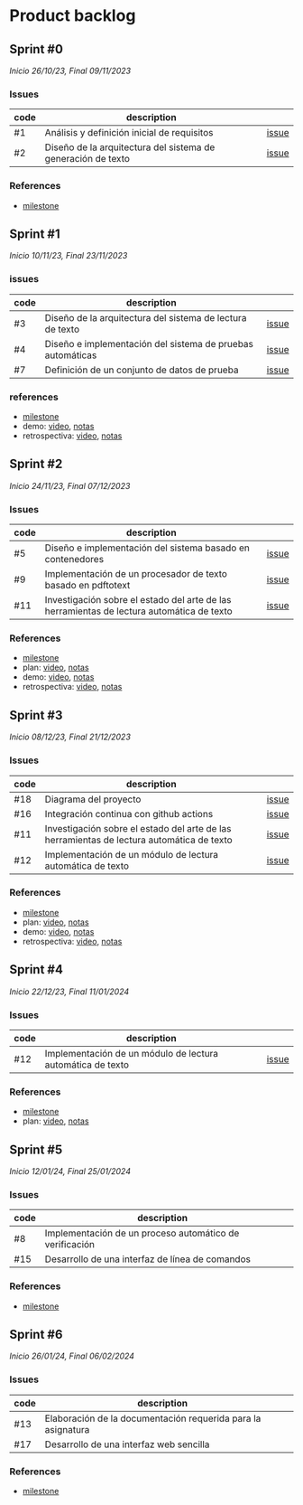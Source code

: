 # Product backlog

## Sprint #0

*Inicio 26/10/23, Final 09/11/2023*

### Issues

| code | description                                                  |                                                                                             |
|------|--------------------------------------------------------------|---------------------------------------------------------------------------------------------|
| #1   | Análisis y definición inicial de requisitos                  | [issue](https://github.com/desarrolla2/viu_47_proyecto_de_ingenieria_del_software/issues/1) |
| #2   | Diseño de la arquitectura del sistema de generación de texto | [issue](https://github.com/desarrolla2/viu_47_proyecto_de_ingenieria_del_software/issues/2) |

### References

* [milestone](https://github.com/desarrolla2/viu_47_proyecto_de_ingenieria_del_software/milestone/1)

## Sprint #1

*Inicio 10/11/23, Final 23/11/2023*

### issues

| code | description                                                |                                                                                             |
|------|------------------------------------------------------------|---------------------------------------------------------------------------------------------|
| #3   | Diseño de la arquitectura del sistema de lectura de texto  | [issue](https://github.com/desarrolla2/viu_47_proyecto_de_ingenieria_del_software/issues/3) |
| #4   | Diseño e implementación del sistema de pruebas automáticas | [issue](https://github.com/desarrolla2/viu_47_proyecto_de_ingenieria_del_software/issues/4) |
| #7   | Definición de un conjunto de datos de prueba               | [issue](https://github.com/desarrolla2/viu_47_proyecto_de_ingenieria_del_software/issues/7) |

### references

* [milestone](https://github.com/desarrolla2/viu_47_proyecto_de_ingenieria_del_software/milestone/2)
* demo: [video](https://youtu.be/BBw-5vUW-qg), [notas](sprint_1/demo.md)
* retrospectiva: [video](https://youtu.be/147mgtOAKNk), [notas](sprint_1/retrospective.md)

## Sprint #2

*Inicio 24/11/23, Final 07/12/2023*

### Issues

| code | description                                                                               |                                                                                              |
|------|-------------------------------------------------------------------------------------------|----------------------------------------------------------------------------------------------|
| #5   | Diseño e implementación del sistema basado en contenedores                                | [issue](https://github.com/desarrolla2/viu_47_proyecto_de_ingenieria_del_software/issues/5)  |
| #9   | Implementación de un procesador de texto basado en pdftotext                              | [issue](https://github.com/desarrolla2/viu_47_proyecto_de_ingenieria_del_software/issues/9)  |
| #11  | Investigación sobre el estado del arte de las herramientas de lectura automática de texto | [issue](https://github.com/desarrolla2/viu_47_proyecto_de_ingenieria_del_software/issues/11) |

### References

* [milestone](https://github.com/desarrolla2/viu_47_proyecto_de_ingenieria_del_software/milestone/3)
* plan: [video](https://youtu.be/lnvkIOcW5Pc), [notas](sprint_2/plan.md)
* demo: [video](https://youtu.be/j9hRxg8sHDc), [notas](sprint_2/demo.md)
* retrospectiva: [video](https://youtu.be/nJFgek1ibr4), [notas](sprint_2/retrospective.md)

## Sprint #3

*Inicio 08/12/23, Final 21/12/2023*

### Issues

| code | description                                                                               |                                                                                              |
|------|-------------------------------------------------------------------------------------------|----------------------------------------------------------------------------------------------|
| #18  | Diagrama del proyecto                                                                     | [issue](https://github.com/desarrolla2/viu_47_proyecto_de_ingenieria_del_software/issues/18) |
| #16  | Integración continua con github actions                                                   | [issue](https://github.com/desarrolla2/viu_47_proyecto_de_ingenieria_del_software/issues/16) |
| #11  | Investigación sobre el estado del arte de las herramientas de lectura automática de texto | [issue](https://github.com/desarrolla2/viu_47_proyecto_de_ingenieria_del_software/issues/11) |
| #12  | Implementación de un módulo de lectura automática de texto                                | [issue](https://github.com/desarrolla2/viu_47_proyecto_de_ingenieria_del_software/issues/12) |

### References

* [milestone](https://github.com/desarrolla2/viu_47_proyecto_de_ingenieria_del_software/milestone/4)
* plan: [video](https://youtu.be/V_sAufMEgDI), [notas](sprint_3/plan.md)
* demo: [video](https://youtu.be/U2yilI_bNGU), [notas](sprint_3/demo.md)
* retrospectiva: [video](https://youtu.be/4sjOyIYCEzc), [notas](sprint_3/retrospective.md)

## Sprint #4

*Inicio 22/12/23, Final 11/01/2024*

### Issues

| code | description                                                |                                                                                              |
|------|------------------------------------------------------------|----------------------------------------------------------------------------------------------|
| #12  | Implementación de un módulo de lectura automática de texto | [issue](https://github.com/desarrolla2/viu_47_proyecto_de_ingenieria_del_software/issues/12) |

### References

* [milestone](https://github.com/desarrolla2/viu_47_proyecto_de_ingenieria_del_software/milestone/5)
* plan: [video](https://youtu.be/ZSU2u2kAsHQ), [notas](sprint_4/plan.md)

## Sprint #5

*Inicio 12/01/24, Final 25/01/2024*

### Issues

| code | description                                             |                                                                                             |
|------|---------------------------------------------------------|---------------------------------------------------------------------------------------------|
| #8   | Implementación de un proceso automático de verificación |                                                                                             |
| #15  | Desarrollo de una interfaz de línea de comandos         |                                                                                             |

### References

* [milestone](https://github.com/desarrolla2/viu_47_proyecto_de_ingenieria_del_software/milestone/6)

## Sprint #6

*Inicio 26/01/24, Final 06/02/2024*

### Issues

| code | description                                                  |                                                                                             |
|------|--------------------------------------------------------------|---------------------------------------------------------------------------------------------|
| #13  | Elaboración de la documentación requerida para la asignatura |                                                                                             |
| #17  | Desarrollo de una interfaz web sencilla                      |                                                                                             |

### References

* [milestone](https://github.com/desarrolla2/viu_47_proyecto_de_ingenieria_del_software/milestone/7)
